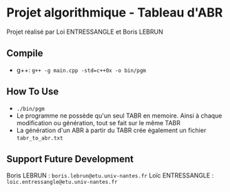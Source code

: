 # Projet algorithmique - Tableau d'ABR

Projet réalisé par Loi ENTRESSANGLE et Boris LEBRUN

## Compile

- g++: `g++ -g main.cpp -std=c++0x -o bin/pgm`

## How To Use

- `./bin/pgm`
- Le programme ne possède qu'un seul TABR en memoire. Ainsi à chaque modification ou génération, tout se fait sur le même TABR
- La génération d'un ABR à partir du TABR crée également un fichier `tabr_to_abr.txt`

## Support Future Development

Boris LEBRUN : `boris.lebrun@etu.univ-nantes.fr`
Loïc ENTRESSANGLE : `loic.entressangle@etu.univ-nantes.fr`
